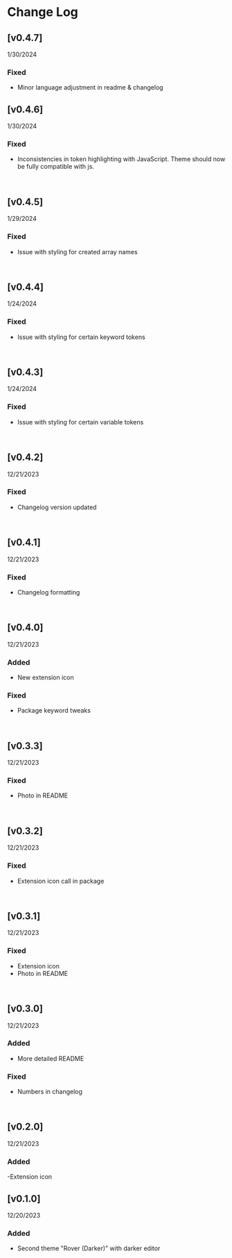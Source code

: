 # Change Log

## [v0.4.7]
1/30/2024

### Fixed
- Minor language adjustment in readme & changelog

## [v0.4.6]
1/30/2024

### Fixed
- Inconsistencies in token highlighting with JavaScript. Theme should now be fully compatible with js.
<br>


## [v0.4.5]
1/29/2024

### Fixed
- Issue with styling for created array names
<br>


## [v0.4.4]
1/24/2024

### Fixed
- Issue with styling for certain keyword tokens
<br>


## [v0.4.3]
1/24/2024

### Fixed
- Issue with styling for certain variable tokens
<br>


## [v0.4.2]
12/21/2023

### Fixed
- Changelog version updated
<br>


## [v0.4.1]
12/21/2023

### Fixed
- Changelog formatting
<br>


## [v0.4.0]
12/21/2023

### Added
- New extension icon

### Fixed
- Package keyword tweaks
<br>


## [v0.3.3]
12/21/2023

### Fixed
- Photo in README
<br>


## [v0.3.2]
12/21/2023

### Fixed
- Extension icon call in package
<br>


## [v0.3.1]
12/21/2023

### Fixed
- Extension icon
- Photo in README
<br>


## [v0.3.0] 
12/21/2023

### Added
- More detailed README

### Fixed
- Numbers in changelog
<br>


## [v0.2.0]
12/21/2023

### Added
-Extension icon
<br>


## [v0.1.0]
12/20/2023

### Added

- Second theme "Rover (Darker)" with darker editor
